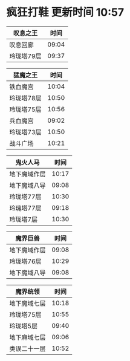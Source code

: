 # 疯狂打鞋 更新时间 10:57

| 叹息之王   | 时间    |
|--------|-------|
| 叹息回廊 | 09:04 |
| 玲珑塔79层 | 09:37 |

| 猛魔之王   | 时间    |
|--------|-------|
| 铁血魔宫 | 10:04 |
| 玲珑塔78层 | 10:50 |
| 玲珑塔75层 | 10:56 |
| 兵血魔宫 | 09:02 |
| 玲珑塔73层 | 10:50 |
| 战斗广场 | 10:21 |

| 鬼火人马   | 时间    |
|--------|-------|
| 地下魔域作层 | 10:17 |
| 地下魔域八导 | 09:08 |
| 玲珑塔77层 | 10:30 |
| 玲瑰塔77层 | 09:18 |
| 玲珑塔7层 | 10:30 |

| 魔界巨兽   | 时间    |
|--------|-------|
| 地下魔域作层 | 09:08 |
| 玲珑塔76层 | 10:29 |
| 地下魔域八导 | 09:08 |

| 魔界统领   | 时间    |
|--------|-------|
| 地下魔域七层 | 10:18 |
| 玲珑塔75层 | 10:55 |
| 玲珑塔5层 | 09:40 |
| 地下麻域七层 | 09:06 |
| 类误二十一层 | 10:52 |